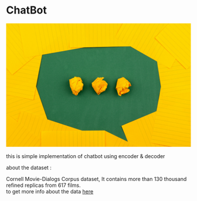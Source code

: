 # ChatBot

<img src='chat.jpg'/>

this is simple implementation of chatbot using encoder &amp; decoder

about the dataset : 

Cornell Movie-Dialogs Corpus dataset, It contains more than 130 thousand refined replicas from 617 films.<br/>
to get more info about the data [here](https://www.kaggle.com/datasets/hijest/cleaned-data-for-the-chatbot-collected-from-movies)

